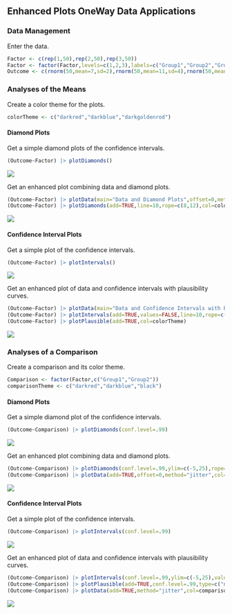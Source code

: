 
## Enhanced Plots OneWay Data Applications

### Data Management

Enter the data.

```r
Factor <- c(rep(1,50),rep(2,50),rep(3,50))
Factor <- factor(Factor,levels=c(1,2,3),labels=c("Group1","Group2","Group3"))
Outcome <- c(rnorm(50,mean=7,sd=2),rnorm(50,mean=11,sd=4),rnorm(50,mean=12,sd=4))
```

### Analyses of the Means

Create a color theme for the plots.

```r
colorTheme <- c("darkred","darkblue","darkgoldenrod")
```

#### Diamond Plots

Get a simple diamond plots of the confidence intervals.

```r
(Outcome~Factor) |> plotDiamonds()
```

![](figures/OneWay-DiamondA-1.png)<!-- -->

Get an enhanced plot combining data and diamond plots.

```r
(Outcome~Factor) |> plotData(main="Data and Diamond Plots",offset=0,method="jitter",col=colorTheme)
(Outcome~Factor) |> plotDiamonds(add=TRUE,line=10,rope=c(8,12),col=colorTheme)
```

![](figures/OneWay-DiamondB-1.png)<!-- -->

#### Confidence Interval Plots

Get a simple plot of the confidence intervals.

```r
(Outcome~Factor) |> plotIntervals()
```

![](figures/OneWay-ConfidenceA-1.png)<!-- -->

Get an enhanced plot of data and confidence intervals with plausibility curves.

```r
(Outcome~Factor) |> plotData(main="Data and Confidence Intervals with Plausibility Curves",offset=-.15,method="jitter",col=colorTheme)
(Outcome~Factor) |> plotIntervals(add=TRUE,values=FALSE,line=10,rope=c(8,12),col=colorTheme)
(Outcome~Factor) |> plotPlausible(add=TRUE,col=colorTheme)
```

![](figures/OneWay-ConfidenceB-1.png)<!-- -->

### Analyses of a Comparison

Create a comparison and its color theme.

```r
Comparison <- factor(Factor,c("Group1","Group2"))
comparisonTheme <- c("darkred","darkblue","black")
```

#### Diamond Plots

Get a simple diamond plot of the confidence intervals.

```r
(Outcome~Comparison) |> plotDiamonds(conf.level=.99)
```

![](figures/OneWay-DiamondC-1.png)<!-- -->

Get an enhanced plot combining data and diamond plots.

```r
(Outcome~Comparison) |> plotDiamonds(conf.level=.99,ylim=c(-5,25),rope=c(-2,2),col=comparisonTheme)
(Outcome~Comparison) |> plotData(add=TRUE,offset=0,method="jitter",col=comparisonTheme)
```

![](figures/OneWay-DiamondD-1.png)<!-- -->

#### Confidence Interval Plots

Get a simple plot of the confidence intervals.

```r
(Outcome~Comparison) |> plotIntervals(conf.level=.99)
```

![](figures/OneWay-ConfidenceC-1.png)<!-- -->

Get an enhanced plot of data and confidence intervals with plausibility curves.

```r
(Outcome~Comparison) |> plotIntervals(conf.level=.99,ylim=c(-5,25),values=FALSE,rope=c(-2,2),col=comparisonTheme)
(Outcome~Comparison) |> plotPlausible(add=TRUE,conf.level=.99,type=c("none","none","right"),col=comparisonTheme)
(Outcome~Comparison) |> plotData(add=TRUE,method="jitter",col=comparisonTheme)
```

![](figures/OneWay-ConfidenceD-1.png)<!-- -->
